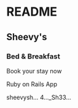 # README

## Sheevy's
### Bed & Breakfast

Book your stay now

Ruby on Rails App

sheevysh...
4..._Sh33...
